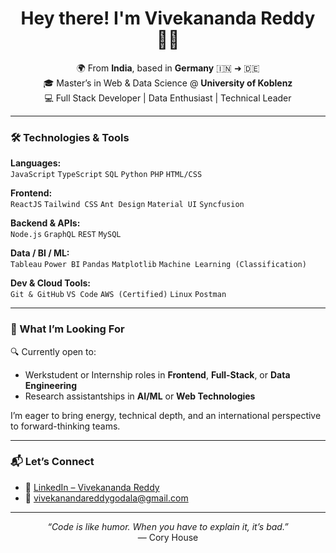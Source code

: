 <h1 align="center">Hey there! I'm Vivekananda Reddy 👨‍💻</h1>

<p align="center">
  🌍 From <b>India</b>, based in <b>Germany</b> 🇮🇳 ➜ 🇩🇪<br>
  🎓 Master’s in Web & Data Science @ <b>University of Koblenz</b><br>
  💻 Full Stack Developer | Data Enthusiast | Technical Leader
</p>


---

### 🛠️ Technologies & Tools

**Languages:**  
`JavaScript` `TypeScript` `SQL` `Python` `PHP` `HTML/CSS`

**Frontend:**  
`ReactJS` `Tailwind CSS` `Ant Design` `Material UI` `Syncfusion`

**Backend & APIs:**  
`Node.js` `GraphQL` `REST` `MySQL`

**Data / BI / ML:**  
`Tableau` `Power BI` `Pandas` `Matplotlib` `Machine Learning (Classification)`

**Dev & Cloud Tools:**  
`Git & GitHub` `VS Code` `AWS (Certified)` `Linux` `Postman`

---


### 🎯 What I’m Looking For

🔍 Currently open to:
- Werkstudent or Internship roles in **Frontend**, **Full-Stack**, or **Data Engineering**
- Research assistantships in **AI/ML** or **Web Technologies**

I’m eager to bring energy, technical depth, and an international perspective to forward-thinking teams.

---

### 📬 Let’s Connect

- 💼 [LinkedIn – Vivekananda Reddy](https://www.linkedin.com/in/vivekananda-reddy/)  
- 📧 vivekanandareddygodala@gmail.com  

---

<p align="center">
  <i>“Code is like humor. When you have to explain it, it’s bad.”</i><br>
  — Cory House
</p>
